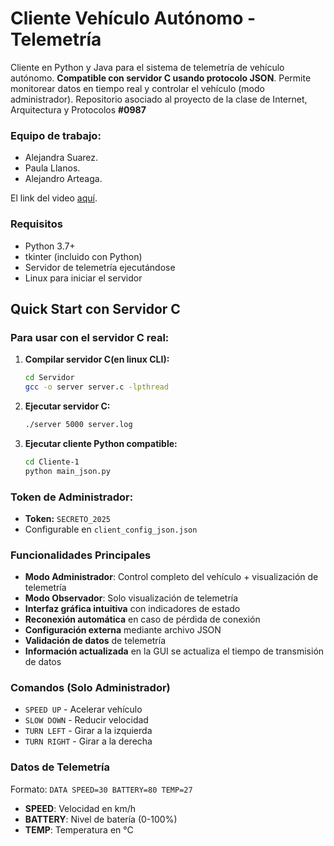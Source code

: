 # Cliente Vehículo Autónomo - Telemetría

Cliente en Python y Java para el sistema de telemetría de vehículo autónomo. **Compatible con servidor C usando protocolo JSON**. Permite monitorear datos en tiempo real y controlar el vehículo (modo administrador).
Repositorio asociado al proyecto de la clase de Internet, Arquitectura y Protocolos **#0987**

### Equipo de trabajo:
- Alejandra Suarez.
- Paula Llanos.
- Alejandro Arteaga.
  
El link del video [aquí]().

### Requisitos
- Python 3.7+
- tkinter (incluido con Python)
- Servidor de telemetría ejecutándose
- Linux para iniciar el servidor

## **Quick Start con Servidor C**

### **Para usar con el servidor C real:**

1. **Compilar servidor C(en linux CLI):**
   ```bash
   cd Servidor
   gcc -o server server.c -lpthread
   ```

2. **Ejecutar servidor C:**
   ```bash
   ./server 5000 server.log
   ```

3. **Ejecutar cliente Python compatible:**
   ```bash
   cd Cliente-1
   python main_json.py
   ```

### **Token de Administrador:**
- **Token:** `SECRETO_2025`
- Configurable en `client_config_json.json`

### Funcionalidades Principales
- **Modo Administrador**: Control completo del vehículo + visualización de telemetría
- **Modo Observador**: Solo visualización de telemetría
- **Interfaz gráfica intuitiva** con indicadores de estado
- **Reconexión automática** en caso de pérdida de conexión
- **Configuración externa** mediante archivo JSON
- **Validación de datos** de telemetría
- **Información actualizada** en la GUI se actualiza el tiempo de transmisión de datos

### Comandos (Solo Administrador)
- `SPEED UP` - Acelerar vehículo
- `SLOW DOWN` - Reducir velocidad
- `TURN LEFT` - Girar a la izquierda
- `TURN RIGHT` - Girar a la derecha

### Datos de Telemetría
Formato: `DATA SPEED=30 BATTERY=80 TEMP=27`
- **SPEED**: Velocidad en km/h
- **BATTERY**: Nivel de batería (0-100%)
- **TEMP**: Temperatura en °C



